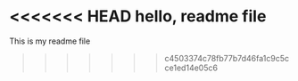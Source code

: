 <<<<<<< HEAD
hello, readme file
=======
This is my readme file
>>>>>>> c4503374c78fb77b7d46fa1c9c5cce1ed14e05c6
